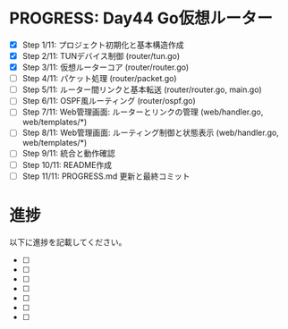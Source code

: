 # PROGRESS: Day44 Go仮想ルーター

- [x] Step 1/11: プロジェクト初期化と基本構造作成
- [x] Step 2/11: TUNデバイス制御 (router/tun.go)
- [x] Step 3/11: 仮想ルーターコア (router/router.go)
- [ ] Step 4/11: パケット処理 (router/packet.go)
- [ ] Step 5/11: ルーター間リンクと基本転送 (router/router.go, main.go)
- [ ] Step 6/11: OSPF風ルーティング (router/ospf.go)
- [ ] Step 7/11: Web管理画面: ルーターとリンクの管理 (web/handler.go, web/templates/*)
- [ ] Step 8/11: Web管理画面: ルーティング制御と状態表示 (web/handler.go, web/templates/*)
- [ ] Step 9/11: 統合と動作確認
- [ ] Step 10/11: README作成
- [ ] Step 11/11: PROGRESS.md 更新と最終コミット

# 進捗

以下に進捗を記載してください。


- [ ] 
- [ ] 
- [ ] 
- [ ] 
- [ ] 
- [ ] 
- [ ] 
